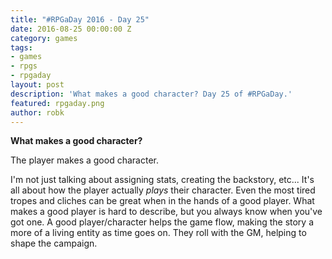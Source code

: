 ```yaml
---
title: "#RPGaDay 2016 - Day 25"
date: 2016-08-25 00:00:00 Z
category: games
tags:
- games
- rpgs
- rpgaday
layout: post
description: 'What makes a good character? Day 25 of #RPGaDay.'
featured: rpgaday.png
author: robk
---
```


**What makes a good character?**

The player makes a good character.

I'm not just talking about assigning stats, creating the backstory, etc... It's all about how the player actually *plays* their character. Even the most tired tropes and cliches can be great when in the hands of a good player. What makes a good player is hard to describe, but you always know when you've got one. A good player/character helps the game flow, making the story a more of a living entity as time goes on. They roll with the GM, helping to shape the campaign.

